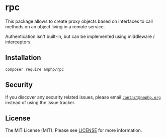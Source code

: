 # rpc

This package allows to create proxy objects based on interfaces to call methods on an object living in a remote service.

Authentication isn't built-in, but can be implemented using middleware / interceptors.

## Installation

```
composer require amphp/rpc
```

## Security

If you discover any security related issues, please email [`contact@amphp.org`](mailto:contact@amphp.org) instead of using the issue tracker.

## License

The MIT License (MIT). Please see [LICENSE](./LICENSE) for more information.
